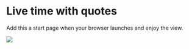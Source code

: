 # Live time with quotes

Add this a start page when your browser launches and enjoy the view.

![](https://i.imgur.com/15ejTg0.png)
